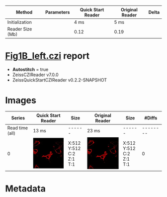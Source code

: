 |  Method            | Parameters       | Quick Start Reader | Original Reader | Delta  |
| -------------------|------------------|--------------------|-----------------|------- |
| Initialization     |                  |4 ms|5 ms|        |
| Reader Size (Mb)     |                  |0.12|0.19|        |
# [Fig1B_left.czi](https://zenodo.org/record/6685822/files/Fig1B_left.czi) report
 - **Autostitch** = true
 - ZeissCZIReader v7.0.0
 - ZeissQuickStartCZIReader v0.2.2-SNAPSHOT

# Images 

| Series            | Quick Start Reader | Size | Original Reader | Size | #Diffs |
|-------------------|--------------------|------|-----------------|------|--------|
| Read time (all)   |13 ms|------|23 ms|------|--------|
|0|![Fig1B_left.quick_true.flat_true.stitch_true.series_0.jpg](Fig1B_left/Fig1B_left.quick_true.flat_true.stitch_true.series_0.jpg)|X:512<br>Y:512<br>C:2<br>Z:1<br>T:1|![Fig1B_left.quick_false.flat_true.stitch_true.series_0.jpg](Fig1B_left/Fig1B_left.quick_false.flat_true.stitch_true.series_0.jpg)|X:512<br>Y:512<br>C:2<br>Z:1<br>T:1|0|

# Metadata

